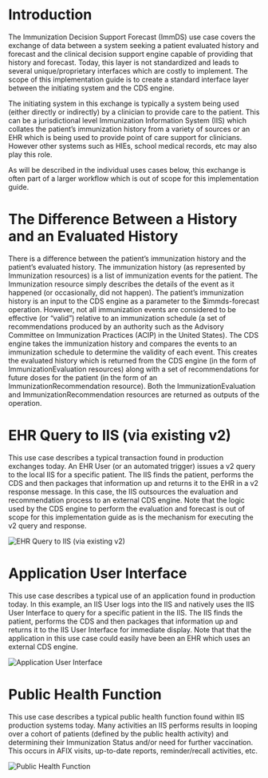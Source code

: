 # Introduction
The Immunization Decision Support Forecast (ImmDS) use case covers the exchange of data between a system seeking a patient evaluated history and forecast and the clinical decision support engine capable of providing that history and forecast. Today, this layer is not standardized and leads to several unique/proprietary interfaces which are costly to implement. The scope of this implementation guide is to create a standard interface layer between the initiating system and the CDS engine.

The initiating system in this exchange is typically a system being used (either directly or indirectly) by a clinician to provide care to the patient. This can be a jurisdictional level Immunization Information System (IIS) which collates the patient’s immunization history from a variety of sources or an EHR which is being used to provide point of care support for clinicians. However other systems such as HIEs, school medical records, etc may also play this role.

As will be described in the individual uses cases below, this exchange is often part of a larger workflow which is out of scope for this implementation guide.

# The Difference Between a History and an Evaluated History
There is a difference between the patient’s immunization history and the patient’s evaluated history. The immunization history (as represented by Immunization resources) is a list of immunization events for the patient. The Immunization resource simply describes the details of the event as it happened (or occasionally, did not happen). The patient’s immunization history is an input to the CDS engine as a parameter to the $immds-forecast operation. However, not all immunization events are considered to be effective (or “valid”) relative to an immunization schedule (a set of recommendations produced by an authority such as the Advisory Committee on Immunization Practices (ACIP) in the United States). The CDS engine takes the immunization history and compares the events to an immunization schedule to determine the validity of each event. This creates the evaluated history which is returned from the CDS engine (in the form of ImmunizationEvaluation resources) along with a set of recommendations for future doses for the patient (in the form of an ImmunizationRecommendation resource). Both the ImmunizationEvaluation and ImmunizationRecommendation resources are returned as outputs of the operation.

# EHR Query to IIS (via existing v2)
This use case describes a typical transaction found in production exchanges today. An EHR User (or an automated trigger) issues a v2 query to the local IIS for a specific patient. The IIS finds the patient, performs the CDS and then packages that information up and returns it to the EHR in a v2 response message. In this case, the IIS outsources the evaluation and recommendation process to an external CDS engine. Note that the logic used by the CDS engine to perform the evaluation and forecast is out of scope for this implementation guide as is the mechanism for executing the v2 query and response.

![EHR Query to IIS (via existing v2)](./UseCase_EHRQuerytoIISv2.png)


# Application User Interface
This use case describes a typical use of an application found in production today. In this example, an IIS User logs into the IIS and natively uses the IIS User Interface to query for a specific patient in the IIS. The IIS finds the patient, performs the CDS and then packages that information up and returns it to the IIS User Interface for immediate display. Note that that the application in this use case could easily have been an EHR which uses an external CDS engine.

![Application User Interface](./UseCase_IISUserInterface.png)


# Public Health Function
This use case describes a typical public health function found within IIS production systems today. Many activities an IIS performs results in looping over a cohort of patients (defined by the public health activity) and determining their Immunization Status and/or need for further vaccination. This occurs in AFIX visits, up-to-date reports, reminder/recall activities, etc.
 
![Public Health Function](./UseCase_PublicHealthFunction.png)